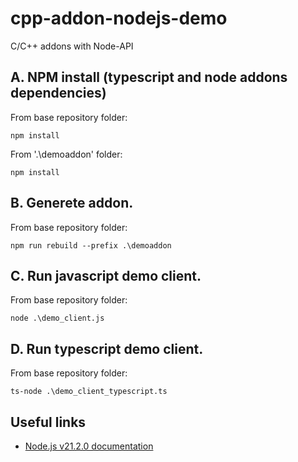 # cpp-addon-nodejs-demo

C/C++ addons with Node-API

## A. NPM install (typescript and node addons dependencies)


From base repository folder:

```
npm install
```

From '.\demoaddon' folder:

```
npm install
```

## B. Generete addon.

From base repository folder:

```
npm run rebuild --prefix .\demoaddon 
```

## C. Run javascript demo client.

From base repository folder:

```
node .\demo_client.js
```

## D. Run typescript demo client.

From base repository folder:

```
ts-node .\demo_client_typescript.ts
```

## Useful links

- [Node.js v21.2.0 documentation](https://nodejs.org/api/addons.html)